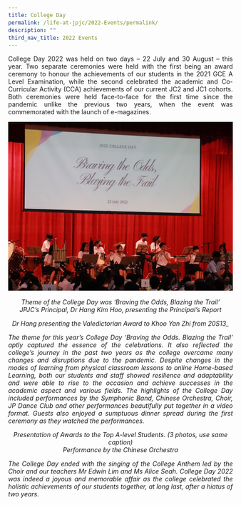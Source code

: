 ```yaml
---
title: College Day
permalink: /life-at-jpjc/2022-Events/permalink/
description: ""
third_nav_title: 2022 Events
---
```

<div align=justify>
	
College Day 2022 was held on two days – 22 July and 30 August – this year. Two separate ceremonies were held with the first being an award ceremony to honour the achievements of our students in the 2021 GCE A Level Examination, while the second celebrated the academic and Co-Curricular Activity (CCA) achievements of our current JC2 and JC1 cohorts. Both ceremonies were held face-to-face for the first time since the pandemic unlike the previous two years, when the event was commemorated with the launch of e-magazines.

![](/images/Life%20@%20JPJC/2022%20Events/College%20day/Photo%201.jpg)
<figcaption align=center><em>Theme of the College Day was ‘Braving the Odds, Blazing the Trail’
</figcaption><em>
	
	
<figcaption align=center><em>	
JPJC’s Principal, Dr Hang Kim Hoo, presenting the Principal’s Report
</figcaption><em>

	
<figcaption align=center><em>	
	
Dr Hang presenting the Valedictorian Award to Khoo Yan Zhi from 20S13_
</figcaption><em>

	
The theme for this year’s College Day ‘Braving the Odds. Blazing the Trail’ aptly captured the essence of the celebrations. It also reflected the college’s journey in the past two years as the college overcame many changes and disruptions due to the pandemic. Despite changes in the modes of learning from physical classroom lessons to online Home-based Learning, both our students and staff showed resilience and adaptability and were able to rise to the occasion and achieve successes in the academic aspect and various fields. The highlights of the College Day included performances by the Symphonic Band, Chinese Orchestra, Choir, JP Dance Club and other performances beautifully put together in a video format. Guests also enjoyed a sumptuous dinner spread during the first ceremony as they watched the performances.

<figcaption align=center><em>	
Presentation of Awards to the Top A-level Students. (3 photos, use same caption)
</figcaption><em>

<figcaption align=center><em>	
Performance by the Chinese Orchestra
</figcaption><em>

The College Day ended with the singing of the College Anthem led by the Choir and our teachers Mr Edwin Lim and Ms Alice Seah. College Day 2022 was indeed a joyous and memorable affair as the college celebrated the holistic achievements of our students together, at long last, after a hiatus of two years.
	
</figcaption><em>

	
</figcaption><em>

